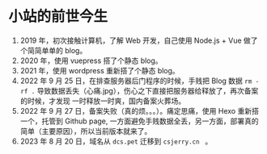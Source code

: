 # 小站的前世今生

1. 2019 年，初次接触计算机，了解 Web 开发，自己使用 Node.js + Vue 做了个简简单单的 blog。
2. 2020 年，使用 vuepress 搭了个静态 blog。
3. 2021 年，使用 wordpress 重新搭了个静态 blog。
4. 2022 年 9 月 25 日，在排查服务器后门程序的时候，手贱把 Blog 数据 `rm -rf .` 导致数据丢失（心痛.jpg），伤心之下直接把服务器给释放了，再次备案的时候，才发现 一时释放一时爽，国内备案火葬场。
5. 2022 年 9 月 27 日，备案失败（真的烦。。。）。痛定思痛，使用 Hexo 重新搭一个，托管到 Github page, 一方面避免手贱数据全丢，另一方面，部署真的简单（主要原因），所以当前版本就来了。
6. 2023 年 8 月 20 日，域名从 `dcs.pet` 迁移到 `csjerry.cn ` 。

